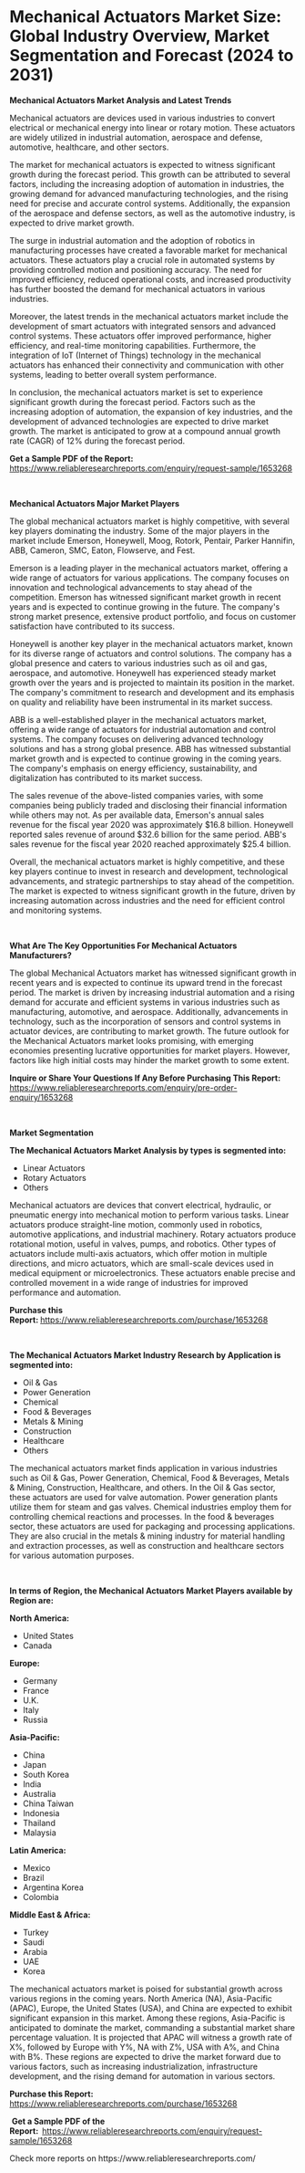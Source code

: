 <p><h1>Mechanical Actuators Market Size: Global Industry Overview, Market Segmentation and Forecast (2024 to 2031)</h1></p><p><strong>Mechanical Actuators Market Analysis and Latest Trends</strong></p>
<p><p>Mechanical actuators are devices used in various industries to convert electrical or mechanical energy into linear or rotary motion. These actuators are widely utilized in industrial automation, aerospace and defense, automotive, healthcare, and other sectors.</p><p>The market for mechanical actuators is expected to witness significant growth during the forecast period. This growth can be attributed to several factors, including the increasing adoption of automation in industries, the growing demand for advanced manufacturing technologies, and the rising need for precise and accurate control systems. Additionally, the expansion of the aerospace and defense sectors, as well as the automotive industry, is expected to drive market growth.</p><p>The surge in industrial automation and the adoption of robotics in manufacturing processes have created a favorable market for mechanical actuators. These actuators play a crucial role in automated systems by providing controlled motion and positioning accuracy. The need for improved efficiency, reduced operational costs, and increased productivity has further boosted the demand for mechanical actuators in various industries.</p><p>Moreover, the latest trends in the mechanical actuators market include the development of smart actuators with integrated sensors and advanced control systems. These actuators offer improved performance, higher efficiency, and real-time monitoring capabilities. Furthermore, the integration of IoT (Internet of Things) technology in the mechanical actuators has enhanced their connectivity and communication with other systems, leading to better overall system performance.</p><p>In conclusion, the mechanical actuators market is set to experience significant growth during the forecast period. Factors such as the increasing adoption of automation, the expansion of key industries, and the development of advanced technologies are expected to drive market growth. The market is anticipated to grow at a compound annual growth rate (CAGR) of 12% during the forecast period.</p></p>
<p><strong>Get a Sample PDF of the Report:&nbsp;</strong> <a href="https://www.reliableresearchreports.com/enquiry/request-sample/1653268">https://www.reliableresearchreports.com/enquiry/request-sample/1653268</a></p>
<p>&nbsp;</p>
<p><strong>Mechanical Actuators Major Market Players</strong></p>
<p><p>The global mechanical actuators market is highly competitive, with several key players dominating the industry. Some of the major players in the market include Emerson, Honeywell, Moog, Rotork, Pentair, Parker Hannifin, ABB, Cameron, SMC, Eaton, Flowserve, and Fest.</p><p>Emerson is a leading player in the mechanical actuators market, offering a wide range of actuators for various applications. The company focuses on innovation and technological advancements to stay ahead of the competition. Emerson has witnessed significant market growth in recent years and is expected to continue growing in the future. The company's strong market presence, extensive product portfolio, and focus on customer satisfaction have contributed to its success.</p><p>Honeywell is another key player in the mechanical actuators market, known for its diverse range of actuators and control solutions. The company has a global presence and caters to various industries such as oil and gas, aerospace, and automotive. Honeywell has experienced steady market growth over the years and is projected to maintain its position in the market. The company's commitment to research and development and its emphasis on quality and reliability have been instrumental in its market success.</p><p>ABB is a well-established player in the mechanical actuators market, offering a wide range of actuators for industrial automation and control systems. The company focuses on delivering advanced technology solutions and has a strong global presence. ABB has witnessed substantial market growth and is expected to continue growing in the coming years. The company's emphasis on energy efficiency, sustainability, and digitalization has contributed to its market success.</p><p>The sales revenue of the above-listed companies varies, with some companies being publicly traded and disclosing their financial information while others may not. As per available data, Emerson's annual sales revenue for the fiscal year 2020 was approximately $16.8 billion. Honeywell reported sales revenue of around $32.6 billion for the same period. ABB's sales revenue for the fiscal year 2020 reached approximately $25.4 billion.</p><p>Overall, the mechanical actuators market is highly competitive, and these key players continue to invest in research and development, technological advancements, and strategic partnerships to stay ahead of the competition. The market is expected to witness significant growth in the future, driven by increasing automation across industries and the need for efficient control and monitoring systems.</p></p>
<p>&nbsp;</p>
<p><strong>What Are The Key Opportunities For Mechanical Actuators Manufacturers?</strong></p>
<p><p>The global Mechanical Actuators market has witnessed significant growth in recent years and is expected to continue its upward trend in the forecast period. The market is driven by increasing industrial automation and a rising demand for accurate and efficient systems in various industries such as manufacturing, automotive, and aerospace. Additionally, advancements in technology, such as the incorporation of sensors and control systems in actuator devices, are contributing to market growth. The future outlook for the Mechanical Actuators market looks promising, with emerging economies presenting lucrative opportunities for market players. However, factors like high initial costs may hinder the market growth to some extent.</p></p>
<p><strong>Inquire or Share Your Questions If Any Before Purchasing This Report:</strong> <a href="https://www.reliableresearchreports.com/enquiry/pre-order-enquiry/1653268">https://www.reliableresearchreports.com/enquiry/pre-order-enquiry/1653268</a></p>
<p>&nbsp;</p>
<p><strong>Market Segmentation</strong></p>
<p><strong>The Mechanical Actuators Market Analysis by types is segmented into:</strong></p>
<p><ul><li>Linear Actuators</li><li>Rotary Actuators</li><li>Others</li></ul></p>
<p><p>Mechanical actuators are devices that convert electrical, hydraulic, or pneumatic energy into mechanical motion to perform various tasks. Linear actuators produce straight-line motion, commonly used in robotics, automotive applications, and industrial machinery. Rotary actuators produce rotational motion, useful in valves, pumps, and robotics. Other types of actuators include multi-axis actuators, which offer motion in multiple directions, and micro actuators, which are small-scale devices used in medical equipment or microelectronics. These actuators enable precise and controlled movement in a wide range of industries for improved performance and automation.</p></p>
<p><strong>Purchase this Report:&nbsp;</strong><a href="https://www.reliableresearchreports.com/purchase/1653268">https://www.reliableresearchreports.com/purchase/1653268</a></p>
<p>&nbsp;</p>
<p><strong>The Mechanical Actuators Market Industry Research by Application is segmented into:</strong></p>
<p><ul><li>Oil & Gas</li><li>Power Generation</li><li>Chemical</li><li>Food & Beverages</li><li>Metals & Mining</li><li>Construction</li><li>Healthcare</li><li>Others</li></ul></p>
<p><p>The mechanical actuators market finds application in various industries such as Oil & Gas, Power Generation, Chemical, Food & Beverages, Metals & Mining, Construction, Healthcare, and others. In the Oil & Gas sector, these actuators are used for valve automation. Power generation plants utilize them for steam and gas valves. Chemical industries employ them for controlling chemical reactions and processes. In the food & beverages sector, these actuators are used for packaging and processing applications. They are also crucial in the metals & mining industry for material handling and extraction processes, as well as construction and healthcare sectors for various automation purposes.</p></p>
<p>&nbsp;</p>
<p><strong>In terms of Region, the Mechanical Actuators Market Players available by Region are:</strong></p>
<p>
    <p> <strong> North America: </strong>
        <ul>
            <li>United States</li>
            <li>Canada</li>
        </ul>
        </p> 
    <p> <strong> Europe: </strong>
        <ul>
            <li>Germany</li>
            <li>France</li>
            <li>U.K.</li>
            <li>Italy</li>
            <li>Russia</li>
        </ul>
        </p> 
    <p> <strong> Asia-Pacific: </strong>
        <ul>
            <li>China</li>
            <li>Japan</li>
            <li>South Korea</li>
            <li>India</li>
            <li>Australia</li>
            <li>China Taiwan</li>
            <li>Indonesia</li>
            <li>Thailand</li>
            <li>Malaysia</li>
        </ul>
        </p> 
    <p> <strong> Latin America: </strong>
        <ul>
            <li>Mexico</li>
            <li>Brazil</li>
            <li>Argentina Korea</li>
            <li>Colombia</li>
        </ul>
        </p> 
    <p> <strong> Middle East & Africa: </strong>
        <ul>
            <li>Turkey</li>
            <li>Saudi</li>
            <li>Arabia</li>
            <li>UAE</li>
            <li>Korea</li>
        </ul>
    </p>
    </p>
<p><p>The mechanical actuators market is poised for substantial growth across various regions in the coming years. North America (NA), Asia-Pacific (APAC), Europe, the United States (USA), and China are expected to exhibit significant expansion in this market. Among these regions, Asia-Pacific is anticipated to dominate the market, commanding a substantial market share percentage valuation. It is projected that APAC will witness a growth rate of X%, followed by Europe with Y%, NA with Z%, USA with A%, and China with B%. These regions are expected to drive the market forward due to various factors, such as increasing industrialization, infrastructure development, and the rising demand for automation in various sectors.</p></p>
<p><strong>Purchase this Report: </strong><a href="https://www.reliableresearchreports.com/purchase/1653268">https://www.reliableresearchreports.com/purchase/1653268</a></p>
<p>&nbsp;<strong>Get a Sample PDF of the Report:&nbsp;&nbsp;</strong><a href="https://www.reliableresearchreports.com/enquiry/request-sample/1653268">https://www.reliableresearchreports.com/enquiry/request-sample/1653268</a></p>
<p><strong></strong></p>
<p>Check more reports on https://www.reliableresearchreports.com/</p>